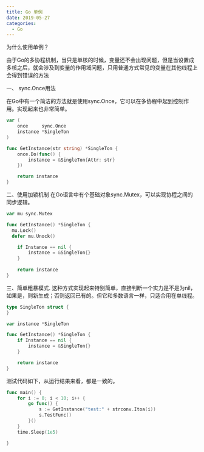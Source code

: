 ```yaml
---
title: Go 单例
date: 2019-05-27
categories:
  - Go
---
```

为什么使用单例？

由于Go的多协程机制，当只是单核的时候，变量还不会出现问题，但是当设置成多核之后，就会涉及到变量的作用域问题，只用普通方式常见的变量在其他线程上会得到错误的方法

一、 sync.Once用法

在Go中有一个简洁的方法就是使用sync.Once，它可以在多协程中起到控制作用。实现起来也非常简单。
```go
var (
    once     sync.Once
    instance *SingleTon
)

func GetInstance(str string) *SingleTon {
    once.Do(func() {
        instance = &SingleTon{Attr: str}
    })

    return instance
}
```

二、使用加锁机制
在Go语言中有个基础对象sync.Mutex，可以实现协程之间的同步逻辑。
```go
var mu sync.Mutex

func GetInstance() *SingleTon {
  mu.Lock()
  defer mu.Unock()

    if Instance == nil {
        instance = &SingleTon{}
    }
    
    return instance
}
```
三、简单粗暴模式.
这种方式实现起来特别简单，直接判断一个实力是不是为nil， 如果是，则新生成；否则返回已有的。但它和多数语言一样，只适合用在单线程。
```go
type SingleTon struct {
}

var instance *SingleTon

func GetInstance() *SingleTon {
    if Instance == nil {
        instance = &SingleTon{}
    }

    return instance
}
```
测试代码如下，从运行结果来看，都是一致的。
```go
func main() {
    for i := 0; i < 10; i++ {
        go func() {
            s := GetInstance("test:" + strconv.Itoa(i))
            s.TestFunc()
        }()
    }
    time.Sleep(1e5)

}
```
